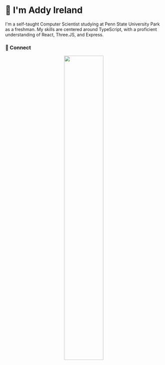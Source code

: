 # 👋 I'm Addy Ireland 

I'm a self-taught Computer Scientist studying at Penn State University Park as a freshman. My skills are centered around TypeScript, with a proficient understanding of React, Three.JS, and Express.

### 🤝 Connect

<p align="center">
<a href="https://www.linkedin.com/in/addisonireland"><img src='https://img.shields.io/badge/Addy_Ireland-100000?style=for-the-badge&logo=Linkedin&logoColor=white&labelColor=0072B1&color=0072B1&'
width="50%" >
</a>
</p>

<!--
**addyire/addyire** is a ✨ _special_ ✨ repository because its `README.md` (this file) appears on your GitHub profile.

Here are some ideas to get you started:

- 🔭 I’m currently working on ...
- 🌱 I’m currently learning ...
- 👯 I’m looking to collaborate on ...
- 🤔 I’m looking for help with ...
- 💬 Ask me about ...
- 📫 How to reach me: ...
- 😄 Pronouns: ...
- ⚡ Fun fact: ...

-->
